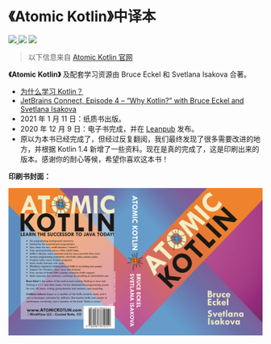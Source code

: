 # 《Atomic Kotlin》中译本

<p>
  <a href="https://www.github.com/vhuuyt/Atomic-Kotlin_zh/">
    <img src="https://img.shields.io/badge/Repo-Atomic--Kotlin__zh-black?style=flat&logo=github&color=white&link=https%3A%2F%2Fwww.github.com%2Fvhuuyt%2FAtomic-Kotlin_zh%2F
"/>
  </a>
  <a>
    <img src="https://img.shields.io/github/actions/workflow/status/vhuuyt/Atomic-Kotlin_zh/mdbook.yml?branch=master"/>
  </a>
  <a>
  	<img src="https://img.shields.io/badge/finished-96%2F96-green"/>
  </a>
</p>

> 以下信息来自 [Atomic Kotlin 官网](https://www.atomickotlin.com/)

**《Atomic Kotlin》** 及配套学习资源由 Bruce Eckel 和 Svetlana Isakova 合著。

- [为什么学习 Kotlin？](https://blog.jetbrains.com/kotlin/2021/04/why-learn-kotlin/)
- [JetBrains Connect, Episode 4 – “Why Kotlin?” with Bruce Eckel and Svetlana Isakova](https://www.youtube.com/watch?v=0V-qp-qpjzU)
- 2021 年 1 月 11 日：纸质书出版。
- 2020 年 12 月 9 日：电子书完成，并在 [Leanpub](https://leanpub.com/AtomicKotlin) 发布。
- 原以为本书已经完成了，但经过反复翻阅，我们最终发现了很多需要改进的地方，并根据 Kotlin 1.4 新增了一些资料。现在是真的完成了，这是印刷出来的版本。感谢你的耐心等候，希望你喜欢这本书！

**印刷书封面：**

![Atomic Kotlin Book Cover](./assets/BookCover.png)